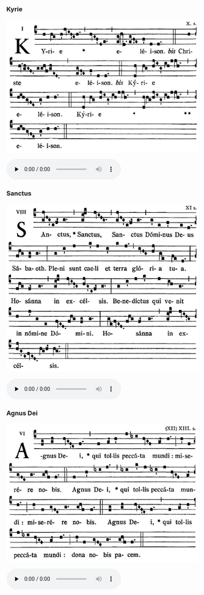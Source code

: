 ### Kyrie

![](images/mass-iv-kyrie.jpg)

<audio src="https://www.ccwatershed.org/audio/djc_04_kyrie_mp3_1/download/" preload="none" controls="controls"></audio>

### Sanctus

![](images/mass-iv-sanctus.jpg)

<audio src="https://www.ccwatershed.org/audio/djc_04_sanctus_mp3_1/download/" preload="none" controls="controls"></audio>

### Agnus Dei

![](images/mass-iv-agnus.jpg)

<audio src="https://www.ccwatershed.org/audio/djc_04_agnus_mp3_1/download/" preload="none" controls="controls"></audio>
